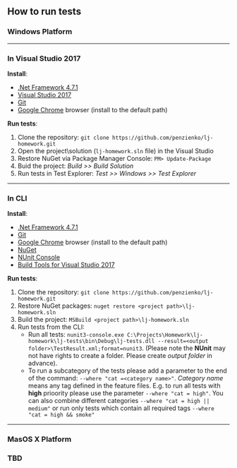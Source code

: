 ## **How to run tests**

### **Windows Platform**
---

### In Visual Studio 2017

**Install**:
* [.Net Framework 4.7.1](https://www.microsoft.com/en-us/download/details.aspx?id=56116)
* [Visual Studio 2017](https://visualstudio.microsoft.com/downloads/)
* [Git](https://git-scm.com/downloads)
* [Google Chrome](https://www.google.com/chrome/) browser (install to the default path)

**Run tests**:
1. Clone the repository: `git clone https://github.com/penzienko/lj-homework.git`
2. Open the project\solution (`lj-homework.sln` file) in the Visual Studio
3. Restore NuGet via Package Manager Console: `PM> Update-Package`
4. Buid the project: _Build >> Build Solution_
5. Run tests in Test Explorer: _Test >> Windows >> Test Explorer_
---


### In CLI

**Install**:
* [.Net Framework 4.7.1](https://www.microsoft.com/en-us/download/details.aspx?id=56116)
* [Git](https://git-scm.com/downloads)
* [Google Chrome](https://www.google.com/chrome/) browser (install to the default path)
* [NuGet](https://www.nuget.org/downloads)
* [NUnit Console](http://nunit.org/download/)
* [Build Tools for Visual Studio 2017](https://visualstudio.microsoft.com/downloads/)

**Run tests**:
1. Clone the repository: `git clone https://github.com/penzienko/lj-homework.git`
2. Restore NuGet packages: `nuget restore <project path>\lj-homework.sln`
3. Build the project: `MSBuild <project path>\lj-homework.sln` 
4. Run tests from the CLI:
    * Run all tests: `nunit3-console.exe C:\Projects\Homework\lj-homework\lj-tests\bin\Debug\lj-tests.dll --result=<output folder>\TestResult.xml;format=nunit3`. (Please note the **NUnit** may not have rights to create a folder. Please create _output folder_ in advance).
    * To run a subcategory of the tests please add a parameter to the end of the command: `--where "cat =<category name>"`. _Category name_ means any tag defined in the feature files. E.g. to run all tests with **high** prioority please use the parameter `--where "cat = high"`. You can also combine different categories `--where "cat = high || medium"` or run only tests which contain all required tags `--where "cat = high && smoke"`

---

### **MasOS X Platform**
### TBD

